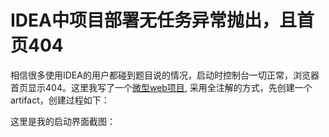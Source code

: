 IDEA中项目部署无任务异常抛出，且首页404
===
相信很多使用IDEA的用户都碰到题目说的情况，启动时控制台一切正常，浏览器首页显示404。这里我写了一个[微型web项目](/spring/spring-mvc),
采用全注解的方式，先创建一个artifact，创建过程如下：

这里是我的启动界面截图：
